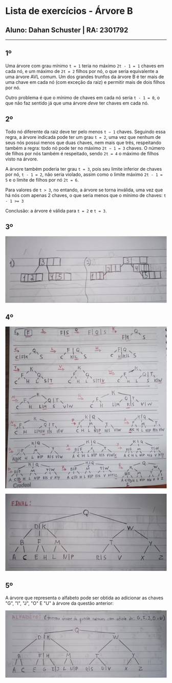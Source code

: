 # Lista de exercícios - Árvore B

## Aluno: Dahan Schuster | RA: 2301792

---

## 1º

Uma árvore com grau mínimo `t = 1` teria no máximo `2t - 1 = 1` chaves em cada
nó, e um máximo de `2t = 2` filhos por nó, o que seria equivalente a uma árvore
AVL comum. Um dos grandes trunfos da árvore B é ter mais de uma chave em cada nó
(com exceção da raiz) e permitir mais de dois filhos por nó.

Outro problema é que o mínimo de chaves em cada nó seria `t - 1 = 0`, o que não
faz sentido já que uma árvore *deve* ter chaves em cada nó.

## 2º

Todo nó diferente da raiz deve ter pelo menos `t − 1` chaves. Seguindo essa regra,
a árvore indicada pode ter um grau `t = 2`, uma vez que nenhum de seus nós possui
menos que duas chaves, nem mais que três, respeitando também a regra: todo nó
pode ter no máximo `2t − 1 = 3` chaves. O número de filhos por nós também é
respeitado, sendo `2t = 4` o máximo de filhos visto na árvore.

A árvore também poderia ter grau `t = 3`, pois seu limite inferior de chaves por
nó, `t - 1 = 2`, não seria violado, assim como o limite máximo `2t - 1 = 5` e o
limite de filhos por nó `2t = 6`.

Para valores de `t > 3`, no entando, a árvore se torna inválida, uma vez que há
nós com apenas 2 chaves, o que seria menos que o mínimo de chaves: `t - 1 >= 3`

Conclusão: a árvore é válida para `t = 2` e `t = 3`.

## 3º

![Terceira Questão](./q3.jpeg)

## 4º

![Quarta Questão A](./q4a.jpeg)

![Quarta Questão B](./q4b.jpeg)

## 5º

A árvore que representa o alfabeto pode ser obtida ao adicionar as chaves
"G", "I", "J", "O" E "U" à árvore da questão anterior:

![Quinta Questão](./q5.jpeg)
